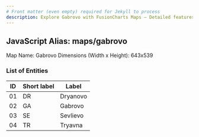 ```yaml
---
# Front matter (even empty) required for Jekyll to process
description: Explore Gabrovo with FusionCharts Maps – Detailed features for seamless integration. Try now & enhance your data visualization today! 
---
```


## JavaScript Alias: maps/gabrovo

Map Name: Gabrovo
Dimensions (Width x Height): 643x539





### List of Entities

ID | Short label | Label
---|---|---|
01|DR|Dryanovo
02|GA|Gabrovo
03|SE|Sevlievo
04|TR|Tryavna

